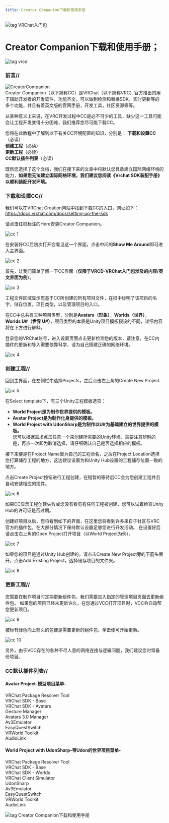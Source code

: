 ```yaml
---
title: Creator Companion下载和使用手册
---
```


![tag VRChat入门包](https://github.com/vrcd-community/docs/blob/main/docs/public/img/starter/tag%20VRChat-starter.png)  
# Creator Companion下载和使用手册；
![tag vrcd](https://github.com/vrcd-community/docs/tree/main/docs/public/img/starter/vrcd-img/tag%20vrcd.png)  

### 前言//
![CreatorCompanion](https://github.com/vrcd-community/docs/tree/main/docs/public/img/starter/creator-companion/CreatorCompanion.png)  
Creator Companion（以下简称CC）是VRChat（以下简称VRC）官方推出的用于辅助开发者的开发软件，功能齐全，可以做到检测和替换SDK，实时更新等的多个功能，并且有着英文版的官网手册，开发工具，社区资源等等。

从某种意义上来说，在VRC开发过程中CC是必不可少的工具，缺少这一工具可能会让工程开发变得十分困难，我们推荐您尽可能下载CC。

您将在此教程中了解到以下有关CC环境配置的知识，分别是：
**下载和设置CC**（必读）  
**创建工程**（必读）  
**更新工程**（必读）  
**CC默认插件列表**（必读）  

既然您选择了这个文档，我们在接下来的文章中将默认您具备建立国际网络环境的能力，**如果您无法建立国际网络环境，我们建议您阅读《Vrchat SDK装配手册》以顺利装配开发环境。**

### 下载和设置CC//
我们可以在VRChat Creation网站中找到下载CC的入口，网址如下：
https://docs.vrchat.com/docs/setting-up-the-sdk

请点击红框标注的Here安装Creator Companion。

![cc 1](https://github.com/vrcd-community/docs/blob/main/docs/public/img/starter/creator-companion/cc%201.png)

在安装好CC后初次打开会看见这一个界面，点击中间的**Show Me Around**即可进入主界面。

![cc 2](https://github.com/vrcd-community/docs/tree/main/docs/public/img/starter/creator-companion/cc%202.png)

首先，让我们简单了解一下CC界面（**仅限于VRCD-VRChat入门包涉及的内容/英文界面为例**）。

![cc 3](https://github.com/vrcd-community/docs/tree/main/docs/public/img/starter/creator-companion/cc%203.png)

工程文件区域显示您基于CC所创建的所有项目文件，在框中标明了该项目的名字，储存位置，项目类型，以及管理项目的入口。

在CC中总共有三种项目类型，分别是**Avatars（形象）**，**Worlds（世界）**，**Worlds U#（世界 U#）**，项目类型的本质是Unity项目模板预设的不同，详细内容将在下方进行解释。

登录您的VRChat账号，进入设置页面点击更新检测您的版本，请注意，在CC内插件的更新和导入需要依靠科学，请为自己搭建正确的网络环境。

![cc 4](https://github.com/vrcd-community/docs/tree/main/docs/public/img/starter/creator-companion/cc%204.png)

### 创建工程//
回到主界面，在左侧栏中选择Projects，之后点击右上角的Create New Project.

![cc 5](https://github.com/vrcd-community/docs/tree/main/docs/public/img/starter/creator-companion/cc%205.png)

在Select template下，有三个Unity工程模板选项：
+ **World Project是为制作世界提供的模板。**
+ **Avatar Project是为制作化身提供的模板。**
+ **World Project with UdonSharp是为制作以U#为基础建立的世界提供的模板。**  
您可以根据需求点击任意一个来创建所需要的Unity环境，需要注意辨别的是，再点一次即为取消选择，请仔细确认自己是否选择相应的模板。

接下来便是在Project Name里为自己的工程命名，之后在Project Location选择您打算储存工程的地方，这边建议设置为和Unity Hub设置的工程储存位置一致的地方。

点击Create Project按钮进行工程创建，在短暂的等待后CC会为您创建工程并且自动安装相应的插件。

![cc 6](https://github.com/vrcd-community/docs/tree/main/docs/public/img/starter/creator-companion/cc%206.png)

如果CC显示工程创建失败或您没有看见有任何工程被创建，您可以试着检查Unity Hub的许可证是否过期。

创建好项目以后，您将看到如下的界面，在这里您将看到许多来自于社区与VRC官方的插件包，在大部分情况下保持默认设置足够您进行开发活动。
在设置好后请点击右上角的Open Project打开项目（以World Project为例）。

![cc 7](https://github.com/vrcd-community/docs/tree/main/docs/public/img/starter/creator-companion/cc%207.png)

如果您的项目是通过Unity Hub创建的，请点击Create New Project旁的下箭头展开，点击Add Existing Project，选择储存项目的文件夹。

![cc 8](https://github.com/vrcd-community/docs/tree/main/docs/public/img/starter/creator-companion/cc%208.png)

### 更新工程//
您需要在制作项目时定期更新组件包，我们需要进入指定的管理项目页面去更新组件包。
如果您的项目已经未更新许久，在您通过VCC打开项目时，VCC会自动帮您更新项目。

![cc 9](https://github.com/vrcd-community/docs/tree/main/docs/public/img/starter/creator-companion/cc%209.png)

被标有绿色向上箭头的包便是需要更新的组件包，单击便可开始更新。

![cc 10](https://github.com/vrcd-community/docs/tree/main/docs/public/img/starter/creator-companion/cc%2010.png)

另外，由于VCC存在的各种不尽人意的网络连接与逻辑问题，我们建议您时常备份项目。

### CC默认插件列表//

#### Avatar Project-模型项目菜单-

VRChat Package Resolver Tool  
VRChat SDK - Base  
VRChat SDK - Avatars  
Gesture Manager  
Avatars 3.0 Manager  
Av3Emulator  
EasyQuestSwitch  
VRWorld Toolkit  
AudioLink  

#### World Project with UdonSharp-带Udon的世界项目菜单-

VRChat Package Resolver Tool  
VRChat SDK - Base  
VRChat SDK - Worlds  
VRChat Client Simulator  
UdonSharp  
Av3Emulator  
EasyQuestSwitch  
VRWorld Toolkit  
AudioLink  

![tag Creator Companion下载和使用手册](https://github.com/vrcd-community/docs/tree/main/docs/public/img/starter/creator-companion/tag%20Creator%20Companion下载和使用手册.png)
